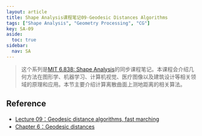 ```yaml
---
layout: article
title: Shape Analysis课程笔记09-Geodesic Distances Algorithms
tags: ["Shape Analysis", "Geometry Processing", "CG"]
key: SA-09
aside:
  toc: true
sidebar:
  nav: SA
---
```


> 这个系列是[MIT 6.838: Shape Analysis](https://groups.csail.mit.edu/gdpgroup/6838_spring_2021.html)的同步课程笔记。本课程会介绍几何方法在图形学、机器学习、计算机视觉、医疗图像以及建筑设计等相关领域的原理和应用。本节主要介绍计算离散曲面上测地距离的相关算法。
<!--more-->

## Reference

- [Lecture 09：Geodesic distance algorithms, fast marching](https://www.youtube.com/watch?v=8PCe-IbrD_0&list=PLQ3UicqQtfNtUcdTMLgKSTTOiEsCw2VBW&index=12&ab_channel=JustinSolomon)
- [Chapter 6：Geodesic distances](https://groups.csail.mit.edu/gdpgroup/assets/6838_spring_2021/chapter6.pdf)